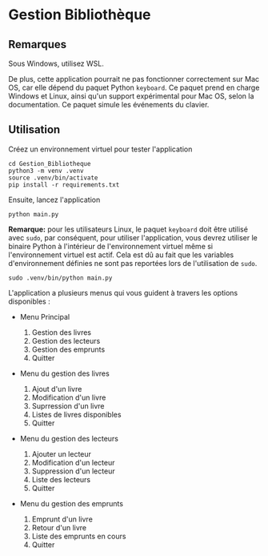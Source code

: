 # Gestion Bibliothèque

## Remarques
Sous Windows, utilisez WSL.

De plus, cette application pourrait ne pas fonctionner correctement sur Mac OS, car elle dépend du paquet Python `keyboard`. Ce paquet prend en charge Windows et Linux, ainsi qu'un support expérimental pour Mac OS, selon la documentation. Ce paquet simule les événements du clavier.

## Utilisation
Créez un environnement virtuel pour tester l'application

```shell
cd Gestion_Bibliotheque
python3 -m venv .venv
source .venv/bin/activate
pip install -r requirements.txt
```

Ensuite, lancez l'application

```shell
python main.py
```

**Remarque:** pour les utilisateurs Linux, le paquet `keyboard` doit être utilisé avec `sudo`, par conséquent, pour utiliser l'application, vous devrez utiliser le binaire Python à l'intérieur de l'environnement virtuel même si l'environnement virtuel est actif. Cela est dû au fait que les variables d'environnement définies ne sont pas reportées lors de l'utilisation de `sudo`.

```shell
sudo .venv/bin/python main.py
```

L'application a plusieurs menus qui vous guident à travers les options disponibles :

- Menu Principal
  1. Gestion des livres
  1. Gestion des lecteurs
  1. Gestion des emprunts
  1. Quitter

- Menu du gestion des livres
  1. Ajout d'un livre
  1. Modification d'un livre
  1. Suprression d'un livre
  1. Listes de livres disponibles
  1. Quitter

- Menu du gestion des lecteurs
  1. Ajouter un lecteur
  1. Modification d'un lecteur
  1. Suppression d'un lecteur
  1. Liste des lecteurs
  1. Quitter

- Menu du gestion des emprunts
  1. Emprunt d'un livre
  1. Retour d'un livre
  1. Liste des emprunts en cours
  1. Quitter